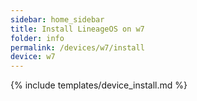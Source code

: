 ```yaml
---
sidebar: home_sidebar
title: Install LineageOS on w7
folder: info
permalink: /devices/w7/install
device: w7
---
```

{% include templates/device_install.md %}

